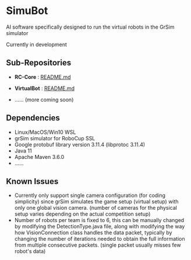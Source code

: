 # SimuBot
AI software specifically designed to run the virtual robots in the GrSim simulator

Currently in development



## Sub-Repositories

* **RC-Core** : [README.md](RC-Core/README.md)
* **VirtualBot** : [README.md](VirtualBot/README.md)

* ...... (more coming soon)

  

## Dependencies
* Linux/MacOS/Win10 WSL
* grSim simulator for RoboCup SSL
* Google protobuf library version 3.11.4 (libprotoc 3.11.4)
* Java 11
* Apache Maven 3.6.0
* ......





## Known Issues

* Currently only support single camera configuration (for coding simplicity) since grSim simulates the game setup (virtual setup) with only one global vision camera. (number of cameras for the physical setup varies depending on the actual competition setup)
* Number of robots per team is fixed to 6, this can be manually changed by modifying the DetectionType.java file, along with modifying the way how VisionConnection class handles the data packet, typically by changing the number of iterations needed to obtain the full information from multiple consecutive packets. (single packet usually misses few robot's data)



